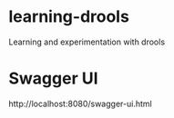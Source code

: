 # learning-drools
Learning and experimentation with drools

# Swagger UI
http://localhost:8080/swagger-ui.html